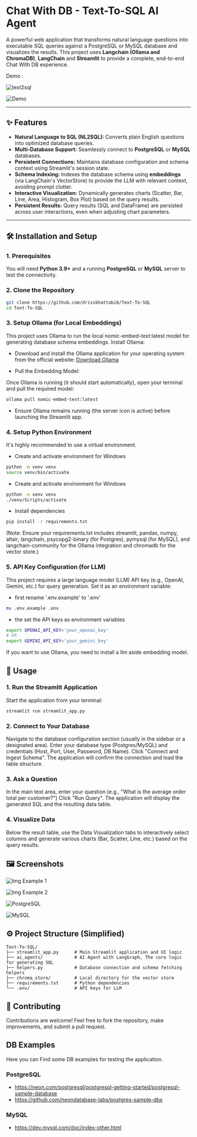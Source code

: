 # Chat With DB - Text-To-SQL AI Agent

A powerful web application that transforms natural language questions into executable SQL queries against a PostgreSQL or MySQL database and visualizes the results. This project uses **Langchain (Ollama and ChromaDB)**, **LangChain** and **Streamlit** to provide a complete, end-to-end Chat With DB experience.

Demo :

![text2sql](imgs/text2sql.png)

![Demo](imgs/demo.gif)

---

## ✨ Features

 * **Natural Language to SQL (NL2SQL):** Converts plain English questions into optimized database queries.
 * **Multi-Database Support:** Seamlessly connect to **PostgreSQL** or **MySQL** databases.
 * **Persistent Connections:** Maintains database configuration and schema context using Streamlit's session state.
 * **Schema Indexing:** Indexes the database schema using **embeddings** (via LangChain's VectorStore) to provide the LLM with relevant context, avoiding prompt clutter.
 * **Interactive Visualization:** Dynamically generates charts (Scatter, Bar, Line, Area, Histogram, Box Plot) based on the query results.
 * **Persistent Results:** Query results (SQL and DataFrame) are persisted across user interactions, even when adjusting chart parameters.

---

## 🛠️ Installation and Setup

### 1. Prerequisites

You will need **Python 3.9+** and a running **PostgreSQL** or **MySQL** server to test the connectivity.

### 2. Clone the Repository

```bash
git clone https://github.com/drisskhattabi6/Text-To-SQL
cd Text-To-SQL
```

### 3. Setup Ollama (for Local Embeddings)

This project uses Ollama to run the local nomic-embed-text:latest model for generating database schema embeddings.
Install Ollama:

- Download and install the Ollama application for your operating system from the official website: [Download Ollama](https://ollama.ai/download)

- Pull the Embedding Model:

Once Ollama is running (it should start automatically), open your terminal and pull the required model:

```bash
ollama pull nomic-embed-text:latest
```

- Ensure Ollama remains running (the server icon is active) before launching the Streamlit app.

### 4. Setup Python Environment

It's highly recommended to use a virtual environment.

- Create and activate environment for Windows

```Bash
python -m venv venv
source venv/bin/activate 
```

- Create and activate environment for Windows

```Bash
python -m venv venv
./venv/Scripts/activate
```

- Install dependencies

```Bash
pip install -r requirements.txt
```

(Note: Ensure your requirements.txt includes streamlit, pandas, numpy, altair, langchain, psycopg2-binary (for Postgres), pymysql (for MySQL), and langchain-community for the Ollama integration and chromadb for the vector store.)

### 5. API Key Configuration (for LLM)

This project requires a large language model (LLM) API key (e.g., OpenAI, Gemini, etc.) for query generation. Set it as an environment variable:

- first rename '.env.example' to '.env'

```Bash
mv .env.example .env
```

- the set the API keys as environment variables

```Bash
export OPENAI_API_KEY='your_openai_key'
# OR
export GEMINI_API_KEY='your_gemini_key' 
```

If you want to use Ollama, you need to install a llm aside embedding model.

## 🚀 Usage


### 1. Run the Streamlit Application

Start the application from your terminal:

```Bash
streamlit run streamlit_app.py
```

### 2. Connect to Your Database

Navigate to the database configuration section (usually in the sidebar or a designated area).
Enter your database type (Postgres/MySQL) and credentials (Host, Port, User, Password, DB Name).
Click "Connect and Ingest Schema". The application will confirm the connection and load the table structure.

### 3. Ask a Question

In the main text area, enter your question (e.g., "What is the average order total per customer?")
Click "Run Query".
The application will display the generated SQL and the resulting data table.

### 4. Visualize Data

Below the result table, use the Data Visualization tabs to interactively select columns and generate various charts (Bar, Scatter, Line, etc.) based on the query results.

## 🖼️ Screenshots

![Img Example 1](imgs/img1.png)

![Img Example 2](imgs/img2.png)

![PostgreSQL](imgs/postgresql.png)

![MySQL](imgs/mysql.png)

## ⚙️ Project Structure (Simplified)

```
Text-To-SQL/
├── streamlit_app.py      # Main Streamlit application and UI logic
├── ai_agents/            # AI Agent with LangGraph, The core logic for generating SQL
├── helpers.py            # Database connection and schema fetching helpers
├── chroma_store/         # Local directory for the vector store
├── requirements.txt      # Python dependencies
└── .env/                 # API keys for LLM
```

## 🤝 Contributing

Contributions are welcome! Feel free to fork the repository, make improvements, and submit a pull request.


## DB Examples

Here you can Find some DB examples for testing the application.

### PostgreSQL

- https://neon.com/postgresql/postgresql-getting-started/postgresql-sample-database
- https://github.com/neondatabase-labs/postgres-sample-dbs


### MySQL
- https://dev.mysql.com/doc/index-other.html
